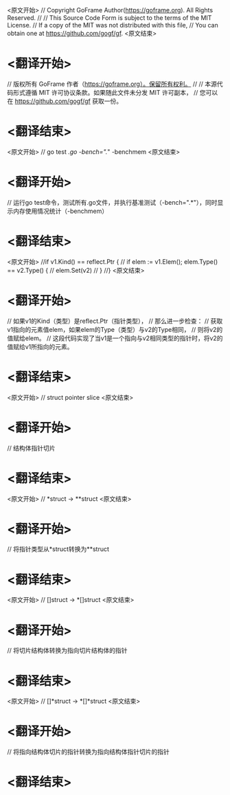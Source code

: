 
<原文开始>
// Copyright GoFrame Author(https://goframe.org). All Rights Reserved.
//
// This Source Code Form is subject to the terms of the MIT License.
// If a copy of the MIT was not distributed with this file,
// You can obtain one at https://github.com/gogf/gf.
<原文结束>

# <翻译开始>
// 版权所有 GoFrame 作者（https://goframe.org）。保留所有权利。
//
// 本源代码形式遵循 MIT 许可协议条款。如果随此文件未分发 MIT 许可副本，
// 您可以在 https://github.com/gogf/gf 获取一份。
# <翻译结束>


<原文开始>
// go test *.go -bench=".*" -benchmem
<原文结束>

# <翻译开始>
// 运行go test命令，测试所有.go文件，并执行基准测试（-bench=".*"），同时显示内存使用情况统计（-benchmem）
# <翻译结束>












<原文开始>
		//if v1.Kind() == reflect.Ptr {
		//	if elem := v1.Elem(); elem.Type() == v2.Type() {
		//		elem.Set(v2)
		//	}
		//}
<原文结束>

# <翻译开始>
// 如果v1的Kind（类型）是reflect.Ptr（指针类型），
// 那么进一步检查：
// 获取v1指向的元素值elem，如果elem的Type（类型）与v2的Type相同，
// 则将v2的值赋给elem。
// 这段代码实现了当v1是一个指向与v2相同类型的指针时，将v2的值赋给v1所指向的元素。
# <翻译结束>

















<原文开始>
// struct pointer slice
<原文结束>

# <翻译开始>
// 结构体指针切片
# <翻译结束>


<原文开始>
// *struct -> **struct
<原文结束>

# <翻译开始>
// 将指针类型从*struct转换为**struct
# <翻译结束>


<原文开始>
// []struct -> *[]struct
<原文结束>

# <翻译开始>
// 将切片结构体转换为指向切片结构体的指针
# <翻译结束>


<原文开始>
// []*struct -> *[]*struct
<原文结束>

# <翻译开始>
// 将指向结构体切片的指针转换为指向结构体指针切片的指针
# <翻译结束>

